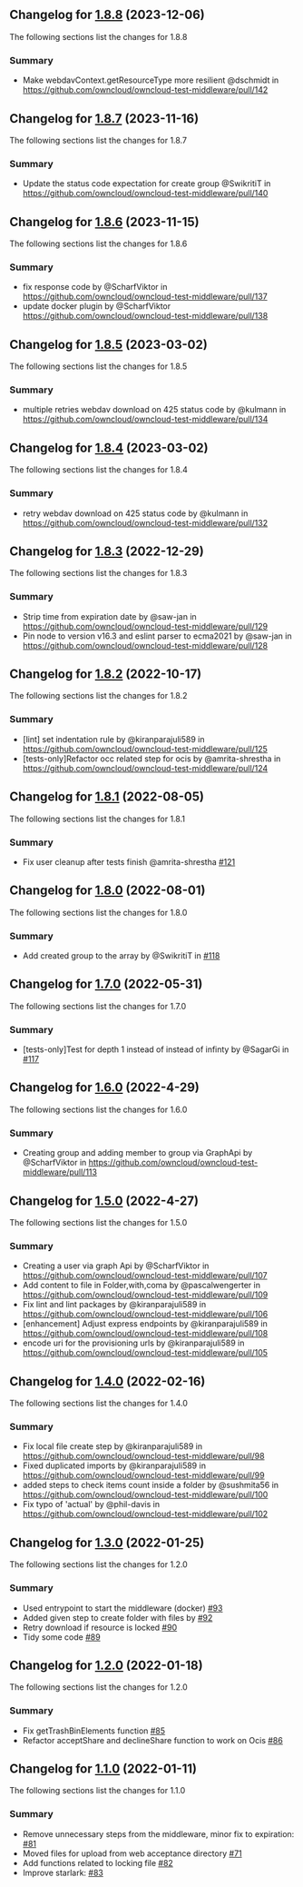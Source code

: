 ## Changelog for [1.8.8] (2023-12-06)
The following sections list the changes for 1.8.8

[1.8.8]: https://github.com/owncloud/owncloud-test-middleware/compare/v1.8.7...v1.8.8

### Summary
- Make webdavContext.getResourceType more resilient @dschmidt in https://github.com/owncloud/owncloud-test-middleware/pull/142

## Changelog for [1.8.7] (2023-11-16)
The following sections list the changes for 1.8.7

[1.8.7]: https://github.com/owncloud/owncloud-test-middleware/compare/v1.8.6...v1.8.7

### Summary
- Update the status code expectation for create group @SwikritiT in https://github.com/owncloud/owncloud-test-middleware/pull/140

## Changelog for [1.8.6] (2023-11-15)
The following sections list the changes for 1.8.6

[1.8.6]: https://github.com/owncloud/owncloud-test-middleware/compare/v1.8.5...v1.8.6

### Summary
- fix response code by @ScharfViktor in https://github.com/owncloud/owncloud-test-middleware/pull/137
- update docker plugin by @ScharfViktor https://github.com/owncloud/owncloud-test-middleware/pull/138

## Changelog for [1.8.5] (2023-03-02)
The following sections list the changes for 1.8.5

[1.8.5]: https://github.com/owncloud/owncloud-test-middleware/compare/v1.8.4...v1.8.5

### Summary
- multiple retries webdav download on 425 status code by @kulmann in https://github.com/owncloud/owncloud-test-middleware/pull/134

## Changelog for [1.8.4] (2023-03-02)
The following sections list the changes for 1.8.4

[1.8.4]: https://github.com/owncloud/owncloud-test-middleware/compare/v1.8.3...v1.8.4

### Summary
- retry webdav download on 425 status code by @kulmann in https://github.com/owncloud/owncloud-test-middleware/pull/132

## Changelog for [1.8.3] (2022-12-29)
The following sections list the changes for 1.8.3

[1.8.3]: https://github.com/owncloud/owncloud-test-middleware/compare/v1.8.2...v1.8.3

### Summary
- Strip time from expiration date by @saw-jan in https://github.com/owncloud/owncloud-test-middleware/pull/129
- Pin node to version v16.3 and eslint parser to ecma2021 by @saw-jan in https://github.com/owncloud/owncloud-test-middleware/pull/128

## Changelog for [1.8.2] (2022-10-17)
The following sections list the changes for 1.8.2

[1.8.2]: https://github.com/owncloud/owncloud-test-middleware/compare/v1.8.1...v1.8.2

### Summary
- [lint] set indentation rule by @kiranparajuli589 in https://github.com/owncloud/owncloud-test-middleware/pull/125
- [tests-only]Refactor occ related step for ocis by @amrita-shrestha in https://github.com/owncloud/owncloud-test-middleware/pull/124

## Changelog for [1.8.1] (2022-08-05)
The following sections list the changes for 1.8.1

[1.8.1]: https://github.com/owncloud/owncloud-test-middleware/compare/v1.8.0...v1.8.1

### Summary
- Fix user cleanup after tests finish @amrita-shrestha  [#121](https://github.com/owncloud/owncloud-test-middleware/pull/121)

## Changelog for [1.8.0] (2022-08-01)
The following sections list the changes for 1.8.0

[1.8.0]: https://github.com/owncloud/owncloud-test-middleware/compare/v1.7.0...v1.8.0

### Summary
- Add created group to the array by @SwikritiT in [#118](https://github.com/owncloud/owncloud-test-middleware/pull/118)

## Changelog for [1.7.0] (2022-05-31)
The following sections list the changes for 1.7.0

[1.7.0]: https://github.com/owncloud/owncloud-test-middleware/compare/v1.6.0...v1.7.0

### Summary
- [tests-only]Test for depth 1 instead of instead of infinty by @SagarGi in [#117](https://github.com/owncloud/owncloud-test-middleware/pull/117)

## Changelog for [1.6.0] (2022-4-29)
The following sections list the changes for 1.6.0

[1.6.0]: https://github.com/owncloud/owncloud-test-middleware/compare/v1.5.0...v1.6.0

### Summary
- Creating group and adding member to group via GraphApi by @ScharfViktor in https://github.com/owncloud/owncloud-test-middleware/pull/113

## Changelog for [1.5.0] (2022-4-27)
The following sections list the changes for 1.5.0

[1.5.0]: https://github.com/owncloud/owncloud-test-middleware/compare/v1.4.0...v1.5.0

### Summary
- Creating a user via graph Api by @ScharfViktor in https://github.com/owncloud/owncloud-test-middleware/pull/107
- Add content to file in Folder,with,coma by @pascalwengerter in https://github.com/owncloud/owncloud-test-middleware/pull/109
- Fix lint and lint packages by @kiranparajuli589 in https://github.com/owncloud/owncloud-test-middleware/pull/106
- [enhancement] Adjust express endpoints by @kiranparajuli589 in https://github.com/owncloud/owncloud-test-middleware/pull/108
- encode uri for the provisioning urls by @kiranparajuli589 in https://github.com/owncloud/owncloud-test-middleware/pull/105

## Changelog for [1.4.0] (2022-02-16)

The following sections list the changes for 1.4.0

[1.4.0]: https://github.com/owncloud/owncloud-test-middleware/compare/v1.3.0...v1.4.0

### Summary
- Fix local file create step by @kiranparajuli589 in https://github.com/owncloud/owncloud-test-middleware/pull/98
- Fixed duplicated imports by @kiranparajuli589 in https://github.com/owncloud/owncloud-test-middleware/pull/99
- added steps to check items count inside a folder by @sushmita56 in https://github.com/owncloud/owncloud-test-middleware/pull/100
- Fix typo of 'actual' by @phil-davis in https://github.com/owncloud/owncloud-test-middleware/pull/102

## Changelog for [1.3.0] (2022-01-25)

The following sections list the changes for 1.2.0

[1.3.0]: https://github.com/owncloud/owncloud-test-middleware/compare/v1.2.0...v1.3.0

### Summary
- Used entrypoint to start the middleware (docker) [#93](https://github.com/owncloud/owncloud-test-middleware/pull/93)
- Added given step to create folder with files by [#92](https://github.com/owncloud/owncloud-test-middleware/pull/92)
- Retry download if resource is locked [#90](https://github.com/owncloud/owncloud-test-middleware/pull/90)
- Tidy some code [#89](https://github.com/owncloud/owncloud-test-middleware/pull/89)

## Changelog for [1.2.0] (2022-01-18)

The following sections list the changes for 1.2.0

[1.2.0]: https://github.com/owncloud/owncloud-test-middleware/compare/v1.1.0...v1.2.0

### Summary

- Fix getTrashBinElements function [#85](https://github.com/owncloud/owncloud-test-middleware/pull/85)
- Refactor acceptShare and declineShare function to work on Ocis [#86](https://github.com/owncloud/owncloud-test-middleware/pull/86)


## Changelog for [1.1.0] (2022-01-11)

The following sections list the changes for 1.1.0

[1.1.0]: https://github.com/owncloud/owncloud-test-middleware/compare/v1.0.0...v1.1.0

### Summary

- Remove unnecessary steps from the middleware, minor fix to expiration: [#81](https://github.com/owncloud/owncloud-test-middleware/pull/81)
- Moved files for upload from web acceptance directory [#71](https://github.com/owncloud/owncloud-test-middleware/pull/71)
- Add functions related to locking file [#82](https://github.com/owncloud/owncloud-test-middleware/pull/82)
- Improve starlark: [#83](https://github.com/owncloud/owncloud-test-middleware/pull/83)
